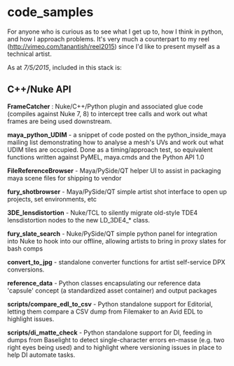 code_samples 
===========

For anyone who is curious as to see what I get up to, how I think in python, and how I approach problems. It's very much a counterpart to my reel (http://vimeo.com/tanantish/reel2015) since I'd like to present myself as a technical artist.

As at _7/5/2015_, included in this stack is:

C++/Nuke API
------------
**FrameCatcher** : Nuke/C++/Python plugin and associated glue code (compiles against Nuke 7, 8) to intercept tree calls and work out what frames are being used downstream.

**maya_python_UDIM** - a snippet of code posted on the python_inside_maya mailing list demonstrating how to analyse a mesh's UVs and work out what UDIM tiles are occupied. Done as a timing/approach test, so equivalent functions written against PyMEL, maya.cmds and the Python API 1.0

**FileReferenceBrowser** - Maya/PySide/QT helper UI to assist in packaging maya scene files for shipping to vendor

**fury_shotbrowser** - Maya/PySide/QT simple artist shot interface to open up projects, set environments, etc

**3DE_lensdistortion** - Nuke/TCL to silently migrate old-style TDE4 lensdistortion nodes to the new LD\_3DE4\_* class.

**fury\_slate\_search** - Nuke/PySide/QT simple python panel for integration into Nuke to hook into our offline, allowing artists to bring in proxy slates for bash comps

**convert\_to\_jpg** - standalone converter functions for artist self-service DPX conversions.

**reference_data** - Python classes encapsulating our reference data 'capsule' concept (a standardized asset container) and output packages

**scripts/compare\_edl\_to\_csv** - Python standalone support for Editorial, letting them compare a CSV dump from Filemaker to an Avid EDL to highlight issues.

**scripts/di\_matte\_check** - Python standalone support for DI, feeding in dumps from Baselight to detect single-character errors en-masse (e.g. two right eyes being used) and to highlight where versioning issues in place to help DI automate tasks.